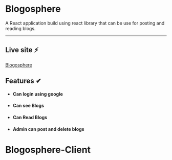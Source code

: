 # Blogosphere

A React application build using react library that can be use for posting and reading blogs.

---

## Live site ⚡

[Blogosphere](https://blogosphere-project.web.app)

## Features ✔

- #### Can login using google

- #### Can see Blogs

- #### Can Read Blogs

- #### Admin can post and delete blogs

##
# Blogosphere-Client
